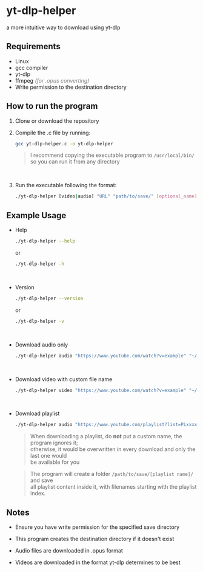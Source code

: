 # yt-dlp-helper
a more intuitive way to download using yt-dlp

## Requirements
- Linux
- gcc compiler
- yt-dlp
- ffmpeg _<span style="color:gray;">(for .opus converting)</span>_
- Write permission to the destination directory

## How to run the program
1. Clone or download the repository

2. Compile the .c file by running:

    ```bash
    gcc yt-dlp-helper.c -o yt-dlp-helper
    ```
    > I recommend copying the executable program to `/usr/local/bin/` <br>
    > so you can run it from any directory

    <br>

3. Run the executable following the format:

    ```bash
    ./yt-dlp-helper [video|audio] "URL" "path/to/save/" [optional_name]
    ```

## Example Usage

- Help

    ```bash
    ./yt-dlp-helper --help
    ```
    or
    ```bash
    ./yt-dlp-helper -h
    ```
    <br>

- Version

    ```bash
    ./yt-dlp-helper --version
    ```
    or
    ```bash
    ./yt-dlp-helper -v
    ```
    <br>

- Download audio only

    ```bash
    ./yt-dlp-helper audio "https://www.youtube.com/watch?v=example" "~/Music"
    ```
    <br>

- Download video with custom file name

    ```bash
    ./yt-dlp-helper video "https://www.youtube.com/watch?v=example" "~/Videos" "my_video"
    ```
    <br>

- Download playlist

    ```bash
    ./yt-dlp-helper audio "https://www.youtube.com/playlist?list=PLxxxxxx" "~/Music"
    ```

    > When downloading a playlist, do **not** put a custom name, the program ignores it; <br>
    > otherwise, it would be overwritten in every download and only the last one would <br>
    > be available for you

    > The program will create a folder `/path/to/save/[playlist name]/` and save <br>
    > all playlist content inside it, with filenames starting with the playlist index.

## Notes
- Ensure you have write permission for the specified save directory

- This program creates the destination directory if it doesn't exist

- Audio files are downloaded in .opus format

- Videos are downloaded in the format yt-dlp determines to be best